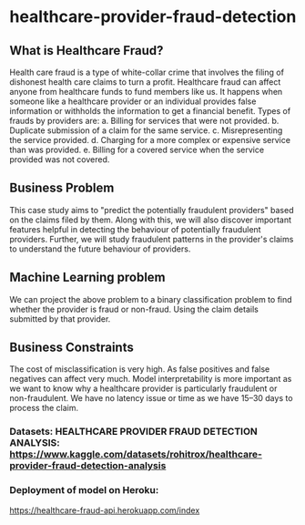 # healthcare-provider-fraud-detection

## What is Healthcare Fraud?
Health care fraud is a type of white-collar crime that involves the filing of dishonest health care claims to turn a profit. Healthcare fraud can affect anyone from healthcare funds to fund members like us. It happens when someone like a healthcare provider or an individual provides false information or withholds the information to get a financial benefit.
Types of frauds by providers are:
a. Billing for services that were not provided.
b. Duplicate submission of a claim for the same service.
c. Misrepresenting the service provided.
d. Charging for a more complex or expensive service than was provided.
e. Billing for a covered service when the service provided was not covered.

## Business Problem
This case study aims to "predict the potentially fraudulent providers" based on the claims filed by them. Along with this, we will also discover important features helpful in detecting the behaviour of potentially fraudulent providers. Further, we will study fraudulent patterns in the provider's claims to understand the future behaviour of providers.
## Machine Learning problem
We can project the above problem to a binary classification problem to find whether the provider is fraud or non-fraud. Using the claim details submitted by that provider.
## Business Constraints
The cost of misclassification is very high. As false positives and false negatives can affect very much.
Model interpretability is more important as we want to know why a healthcare provider is particularly fraudulent or non-fraudulent.
We have no latency issue or time as we have 15–30 days to process the claim.

### Datasets: HEALTHCARE PROVIDER FRAUD DETECTION ANALYSIS: https://www.kaggle.com/datasets/rohitrox/healthcare-provider-fraud-detection-analysis

### Deployment of model on Heroku:
https://healthcare-fraud-api.herokuapp.com/index
```
